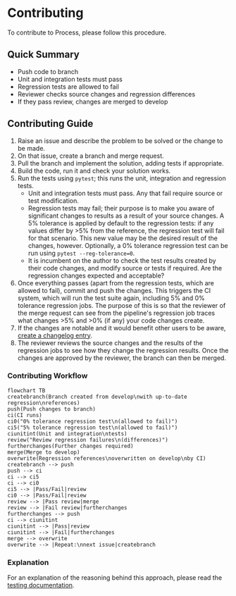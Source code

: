 # Contributing
To contribute to Process, please follow this procedure.

## Quick Summary
- Push code to branch
- Unit and integration tests must pass
- Regression tests are allowed to fail
- Reviewer checks source changes and regression differences
- If they pass review, changes are merged to develop

## Contributing Guide
1. Raise an issue and describe the problem to be solved or the change to be made.
1. On that issue, create a branch and merge request.
1. Pull the branch and implement the solution, adding tests if appropriate.
1. Build the code, run it and check your solution works.
1. Run the tests using `pytest`; this runs the unit, integration and regression tests.
    - Unit and integration tests must pass. Any that fail require source or test modification.
    - Regression tests may fail; their purpose is to make you aware of significant changes to results as a result of your source changes. A 5% tolerance is applied by default to the regression tests: if any values differ by >5% from the reference, the regression test will fail for that scenario. This new value may be the desired result of the changes, however. Optionally, a 0% tolerance regression test can be run using `pytest --reg-tolerance=0`.
    - It is incumbent on the author to check the test results created by their code changes, and modify source or tests if required. Are the regression changes expected and acceptable?
1. Once everything passes (apart from the regression tests, which are allowed to fail), commit and push the changes. This triggers the CI system, which will run the test suite again, including 5% and 0% tolerance regression jobs. The purpose of this is so that the reviewer of the merge request can see from the pipeline's regression job traces what changes >5% and >0% (if any) your code changes create.
1. If the changes are notable and it would benefit other users to be aware, [create a changelog entry](documentation/proc-pages/development/versioning.md).
1. The reviewer reviews the source changes and the results of the regression jobs to see how they change the regression results. Once the changes are approved by the reviewer, the branch can then be merged.

### Contributing Workflow
```mermaid
flowchart TB
createbranch(Branch created from develop\nwith up-to-date regression\nreferences)
push(Push changes to branch)
ci(CI runs)
ci0("0% tolerance regression test\n(allowed to fail)")
ci5("5% tolerance regression test\n(allowed to fail)")
ciunitint(Unit and integration\ntests)
review("Review regression failures\n(differences)")
furtherchanges(Further changes required)
merge(Merge to develop)
overwrite(Regression references\noverwritten on develop\nby CI)
createbranch --> push
push --> ci
ci --> ci5
ci --> ci0
ci5 --> |Pass/Fail|review
ci0 --> |Pass/Fail|review
review --> |Pass review|merge
review --> |Fail review|furtherchanges
furtherchanges --> push
ci --> ciunitint
ciunitint --> |Pass|review
ciunitint --> |Fail|furtherchanges
merge --> overwrite
overwrite --> |Repeat:\nnext issue|createbranch
```

### Explanation
For an explanation of the reasoning behind this approach, please read the [testing documentation](http://process.gitpages.ccfe.ac.uk/process/development/testing).
